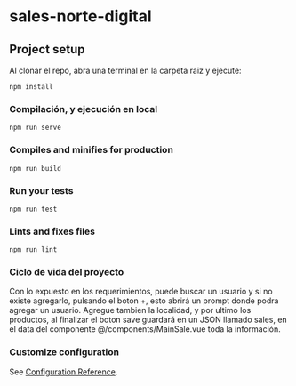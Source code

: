 # sales-norte-digital

## Project setup
Al clonar el repo, abra una terminal en la carpeta raiz y ejecute:

```
npm install
```

### Compilación, y ejecución en local
```
npm run serve
```

### Compiles and minifies for production
```
npm run build
```

### Run your tests
```
npm run test
```

### Lints and fixes files
```
npm run lint
```
### Ciclo de vida del proyecto
Con lo expuesto en los requerimientos, puede buscar un usuario y si no existe agregarlo, pulsando el boton +, esto abrirá un prompt donde podra agregar un usuario.
Agregue tambien la localidad, y por ultimo los productos, al finalizar el boton save guardará en un JSON llamado sales, en el data del componente @/components/MainSale.vue toda la información.

### Customize configuration
See [Configuration Reference](https://cli.vuejs.org/config/).
